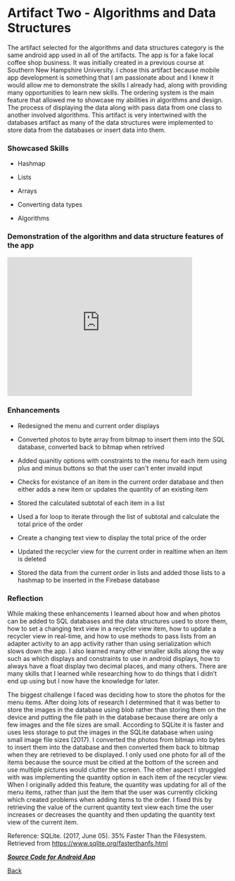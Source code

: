 # Artifact Two - Algorithms and Data Structures 

The artifact selected for the algorithms and data structures category is the same android app used in all of the artifacts. The app is for a fake local coffee shop business. It was initially created in a previous course at Southern New Hampshire University. I chose this artifact because mobile app development is something that I am passionate about and I knew it would allow me to demonstrate the skills I already had, along with providing many opportunities to learn new skills. The ordering system is the main feature that allowed me to showcase my abilities in algorithms and design. The process of displaying the data along with pass data from one class to another involved algorithms. This artifact is very intertwined with the databases artifact as many of the data structures were implemented to store data from the databases or insert data into them. 

### Showcased Skills

- Hashmap

- Lists

- Arrays

- Converting data types 

- Algorithms

### Demonstration of the algorithm and data structure features of the app

<iframe width="420" height="315" src="https://www.youtube.com/embed/lvSkIw2MLGM" frameborder="0" allowfullscreen></iframe>

### Enhancements 

- Redesigned the menu and current order displays

- Converted photos to byte array from bitmap to insert them into the SQL database, converted back to bitmap when retrived

- Added quanitiy options with constraints to the menu for each item using plus and minus buttons so that the user can't enter invaild input

- Checks for existance of an item in the current order database and then either adds a new item or updates the quantity of an existing item

- Stored the calculated subtotal of each item in a list

- Used a for loop to iterate through the list of subtotal and calculate the total price of the order

- Create a changing text view to display the total price of the order

- Updated the recycler view for the current order in realtime when an item is deleted

- Stored the data from the current order in lists and added those lists to a hashmap to be inserted in the Firebase database 

### Reflection

While making these enhancements I learned about how and when photos can be added to SQL databases and the data structures used to store them, how to set a changing text view in a recycler view item, how to update a recycler view in real-time, and how to use methods to pass lists from an adapter activity to an app activity rather than using serialization which slows down the app. I also learned many other smaller skills along the way such as which displays and constraints to use in android displays, how to always have a float display two decimal places, and many others. There are many skills that I learned while researching how to do things that I didn’t end up using but I now have the knowledge for later. 

The biggest challenge I faced was deciding how to store the photos for the menu items. After doing lots of research I determined that it was better to store the images in the database using blob rather than storing them on the device and putting the file path in the database because there are only a few images and the file sizes are small. According to SQLite it is faster and uses less storage to put the images in the SQLite database when using small image file sizes (2017). I converted the photos from bitmap into bytes to insert them into the database and then converted them back to bitmap when they are retrieved to be displayed. I only used one photo for all of the items because the source must be citied at the bottom of the screen and use multiple pictures would clutter the screen. The other aspect I struggled with was implementing the quantity option in each item of the recycler view. When I originally added this feature, the quantity was updating for all of the menu items, rather than just the item that the user was currently clicking which created problems when adding items to the order. I fixed this by retrieving the value of the current quantity text view each time the user increases or decreases the quantity and then updating the quantity text view of the current item.

Reference: SQLite. (2017, June 05). 35% Faster Than the Filesystem. Retrieved from https://www.sqlite.org/fasterthanfs.html

[***Source Code for Android App***](https://clarissaworrell.github.io/ArtifactThree)

[Back](https://clarissaworrell.github.io/)
